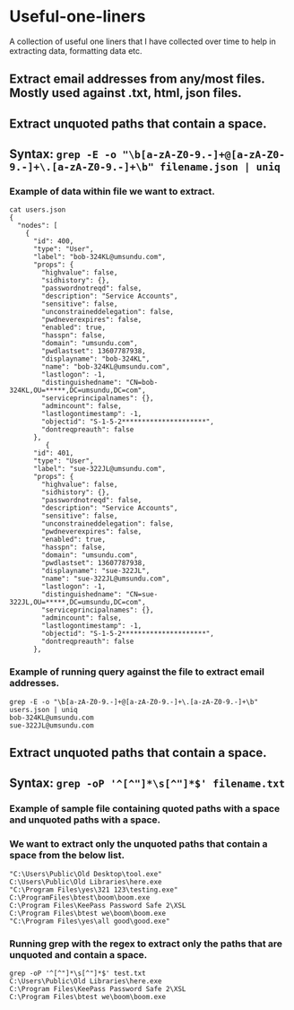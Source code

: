 # Useful-one-liners
A collection of useful one liners that I have collected over time to help in extracting data, formatting data etc. 

## Extract email addresses from any/most files. Mostly used against .txt, html, json files.
## Extract unquoted paths that contain a space.

## Syntax: ```grep -E -o "\b[a-zA-Z0-9.-]+@[a-zA-Z0-9.-]+\.[a-zA-Z0-9.-]+\b" filename.json | uniq```

### Example of data within file we want to extract.
```
cat users.json
{
  "nodes": [
    {
      "id": 400,
      "type": "User",
      "label": "bob-324KL@umsundu.com",
      "props": {
        "highvalue": false,
        "sidhistory": {},
        "passwordnotreqd": false,
        "description": "Service Accounts",
        "sensitive": false,
        "unconstraineddelegation": false,
        "pwdneverexpires": false,
        "enabled": true,
        "hasspn": false,
        "domain": "umsundu.com",
        "pwdlastset": 13607787938,
        "displayname": "bob-324KL",
        "name": "bob-324KL@umsundu.com",
        "lastlogon": -1,
        "distinguishedname": "CN=bob-324KL,OU=*****,DC=umsundu,DC=com",
        "serviceprincipalnames": {},
        "admincount": false,
        "lastlogontimestamp": -1,
        "objectid": "S-1-5-2*********************",
        "dontreqpreauth": false
      },
         {
      "id": 401,
      "type": "User",
      "label": "sue-322JL@umsundu.com",
      "props": {
        "highvalue": false,
        "sidhistory": {},
        "passwordnotreqd": false,
        "description": "Service Accounts",
        "sensitive": false,
        "unconstraineddelegation": false,
        "pwdneverexpires": false,
        "enabled": true,
        "hasspn": false,
        "domain": "umsundu.com",
        "pwdlastset": 13607787938,
        "displayname": "sue-322JL",
        "name": "sue-322JL@umsundu.com",
        "lastlogon": -1,
        "distinguishedname": "CN=sue-322JL,OU=*****,DC=umsundu,DC=com",
        "serviceprincipalnames": {},
        "admincount": false,
        "lastlogontimestamp": -1,
        "objectid": "S-1-5-2*********************",
        "dontreqpreauth": false
      },
```
### Example of running query against the file to extract email addresses.  
```
grep -E -o "\b[a-zA-Z0-9.-]+@[a-zA-Z0-9.-]+\.[a-zA-Z0-9.-]+\b" users.json | uniq
bob-324KL@umsundu.com
sue-322JL@umsundu.com
```

## Extract unquoted paths that contain a space.

## Syntax: ```grep -oP '^[^"]*\s[^"]*$' filename.txt```

### Example of sample file containing quoted paths with a space and unquoted paths with a space. 
### We want to extract only the unquoted paths that contain a space from the below list.
```
"C:\Users\Public\Old Desktop\tool.exe"
C:\Users\Public\Old Libraries\here.exe
"C:\Program Files\yes\321 123\testing.exe"
C:\ProgramFiles\btest\boom\boom.exe
C:\Program Files\KeePass Password Safe 2\XSL
C:\Program Files\btest we\boom\boom.exe
"C:\Program Files\yes\all good\good.exe"
```
### Running grep with the regex to extract only the paths that are unquoted and contain a space.
```
grep -oP '^[^"]*\s[^"]*$' test.txt
C:\Users\Public\Old Libraries\here.exe
C:\Program Files\KeePass Password Safe 2\XSL
C:\Program Files\btest we\boom\boom.exe
```




